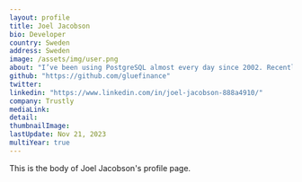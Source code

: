 ```yaml
---
layout: profile
title: Joel Jacobson
bio: Developer
country: Sweden
address: Sweden
image: /assets/img/user.png
about: "I’ve been using PostgreSQL almost every day since 2002. Recently, I started getting involved in the community around this fantastic RDBMS. I’m the backend architect and DBA at Trustly Group AB, a company processing millions of physical bank transactions."
github: "https://github.com/gluefinance"
twitter:
linkedin: "https://www.linkedin.com/in/joel-jacobson-888a4910/"
company: Trustly
mediaLink:
detail:
thumbnailImage:
lastUpdate: Nov 21, 2023
multiYear: true
---
```


This is the body of Joel Jacobson's profile page.

